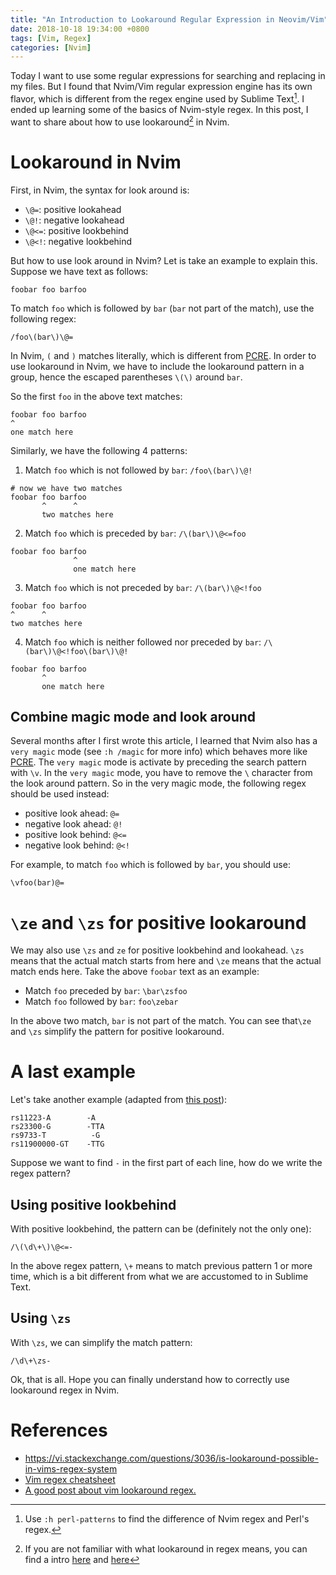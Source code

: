 ```yaml
---
title: "An Introduction to Lookaround Regular Expression in Neovim/Vim"
date: 2018-10-18 19:34:00 +0800
tags: [Vim, Regex]
categories: [Nvim]
---
```


Today I want to use some regular expressions for searching and replacing in my
files. But I found that Nvim/Vim regular expression engine has its own flavor,
which is different from the regex engine used by Sublime Text[^2]. I ended up
learning some of the basics of Nvim-style regex. In this post, I want to share
about how to use lookaround[^1] in Nvim.

<!--more-->

# Lookaround in Nvim

First, in Nvim, the syntax for look around is:

+ `\@=`: positive lookahead
+ `\@!`: negative lookahead
+ `\@<=`: positive lookbehind
+ `\@<!`: negative lookbehind

But how to use look around in Nvim? Let is take an example to explain this.
Suppose we have text as follows:

```
foobar foo barfoo
```

To match `foo` which is followed by `bar` (`bar` not part of the match), use
the following regex:

```
/foo\(bar\)\@=
```

In Nvim, `(` and `)` matches literally, which is different from
[PCRE](https://en.wikipedia.org/wiki/Perl_Compatible_Regular_Expressions). In
order to use lookaround in Nvim, we have to include the lookaround pattern in a
group, hence the escaped parentheses `\(\)` around `bar`.

So the first `foo` in the above text matches:

```
foobar foo barfoo
^
one match here
```

Similarly, we have the following 4 patterns:

1. Match `foo` which is not followed by `bar`: `/foo\(bar\)\@!`

```
# now we have two matches
foobar foo barfoo
       ^      ^
       two matches here
```

2. Match `foo` which is preceded by `bar`: `/\(bar\)\@<=foo`

```
foobar foo barfoo
              ^
              one match here
```

3. Match `foo` which is not preceded by `bar`: `/\(bar\)\@<!foo`

```
foobar foo barfoo
^      ^
two matches here
```

4. Match `foo` which is neither followed nor preceded by `bar`:
   `/\(bar\)\@<!foo\(bar\)\@!`

```
foobar foo barfoo
       ^
       one match here
```

## Combine magic mode and look around

Several months after I first wrote this article, I learned that Nvim also has a
`very magic` mode (see `:h /magic` for more info) which behaves more like
[PCRE](https://en.wikipedia.org/wiki/Perl_Compatible_Regular_Expressions).  The
`very magic` mode is activate by preceding the search pattern with `\v`. In the
`very magic` mode, you have to remove the ` \ ` character from the look around
pattern. So in the very magic mode, the following regex should be used instead:

+ positive look ahead: `@=`
+ negative look ahead: `@!`
+ positive look behind: `@<=`
+ negative look behind: `@<!`

For example, to match `foo` which is followed by `bar`, you should use:

```vim
\vfoo(bar)@=
```

# `\ze` and `\zs` for positive lookaround

We may also use `\zs` and `ze` for positive lookbehind and lookahead. `\zs`
means that the actual match starts from here and `\ze` means that the actual
match ends here. Take the above `foobar` text as an example:

+ Match `foo` preceded by `bar`: `\bar\zsfoo`
+ Match `foo` followed by `bar`: `foo\zebar`

In the above two match, `bar` is not part of the match. You can see that`\ze`
and `\zs` simplify the pattern for positive lookaround.

# A last example

Let's take another example (adapted from [this
post](https://stackoverflow.com/questions/8169937/positive-look-behind-assertion-and-substitution-with-vim/52871369#52871369)):

```
rs11223-A        -A
rs23300-G        -TTA
rs9733-T          -G
rs11900000-GT    -TTG
```

Suppose we want to find `-` in the first part of each line, how do we write the
regex pattern?

## Using positive lookbehind

With positive lookbehind, the pattern can be (definitely not the only one):

```
/\(\d\+\)\@<=-
```

In the above regex pattern, `\+` means to match previous pattern 1 or more
time, which is a bit different from what we are accustomed to in Sublime Text.

## Using `\zs`

With `\zs`, we can simplify the match pattern:

```
/\d\+\zs-
```

Ok, that is all. Hope you can finally understand how to correctly use
lookaround regex in Nvim.

# References

+ <https://vi.stackexchange.com/questions/3036/is-lookaround-possible-in-vims-regex-system>
+ [Vim regex cheatsheet](http://vimregex.com/#news)
+ [A good post about vim lookaround regex.](https://jbodah.github.io/blog/2016/11/01/positivenegative-lookaheadlookbehind-vim/)

[^1]: If you are not familiar with what lookaround in regex means, you can find a intro [here](https://www.regular-expressions.info/lookaround.html) and [here](https://stackoverflow.com/questions/2973436/regex-lookahead-lookbehind-and-atomic-groups)
[^2]: Use `:h perl-patterns` to find the difference of Nvim regex and Perl's regex.
